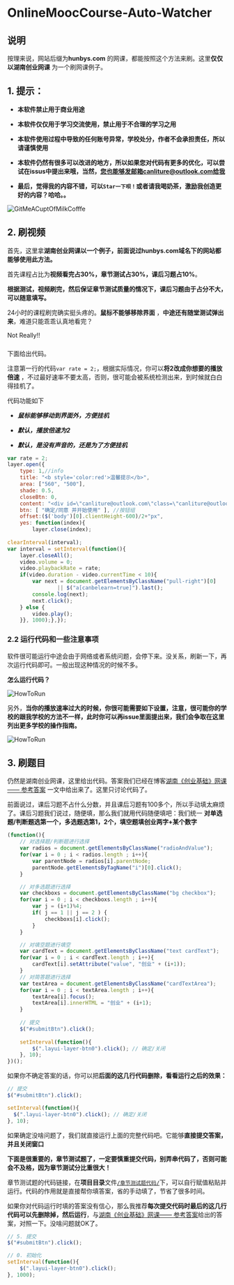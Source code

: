 # OnlineMoocCourse-Auto-Watcher
## 说明

按理来说，网站后缀为**hunbys.com** 的网课，都能按照这个方法来刷。这里**仅仅以湖南创业网课** 为一个刷网课例子。

## 1. 提示：

- **本软件禁止用于商业用途**
- **本软件仅仅用于学习交流使用，禁止用于不合理的学习之用**
- **本软件使用过程中导致的任何账号异常，学校处分，作者不会承担责任，所以请谨慎使用**
- **本软件仍然有很多可以改进的地方，所以如果您对代码有更多的优化，可以尝试在issus中提出来哦，当然，您也能够发邮箱canliture@outlook.com给我**

- **最后，觉得我的内容不错，可以`Star一下呗！`或者请我喝奶茶，激励我创造更好的内容？哈哈。。**

![GitMeACuptOfMilkCofffe](./images/GitMeACuptOfMilkCofffe.png)

## 2. 刷视频

首先，这里拿**湖南创业网课以一个例子，前面说过hunbys.com域名下的网站都能够使用此方法。**



首先课程占比为**视频看完占30%，章节测试占30%，课后习题占10%**。

**根据测试，视频刷完，然后保证章节测试质量的情况下，课后习题由于占分不大，可以随意填写。**



24小时的课程刷完确实挺头疼的。**鼠标不能够移除界面** ，**中途还有随堂测试弹出来**，难道只能乖乖认真地看完？

Not Really!!

### 

下面给出代码。

注意第一行的代码```var rate = 2;```，根据实际情况，你可以**将2改成你想要的播放倍速** ，不过最好速率不要太高，否则，很可能会被系统检测出来，到时候就白白得挂机了。

代码功能如下

- ***鼠标能够移动到界面外，方便挂机***

- ***默认，播放倍速为2***
- ***默认，是没有声音的，还是为了方便挂机***

```javascript
var rate = 2;
layer.open({
    type: 1,//info
    title: "<b style='color:red'>温馨提示</b>",
    area: ["560", "500"],  
    shade: 0.5,
	closeBtn: 0,
    content: "<div id=\"canliture@outlook.com\"class=\"canliture@outlook.com\"style=\"line-height: 30px; margin: 20px\"><ul><li><b>一丶本软件仅供软件源码学习交流使用</b><ul style=\"text-indent: 2em;\"><li>1.请勿用于不正当学习途径使用</li><li>2.请勿用于商业用途</li></ul></li><li><b>二丶研究过程中有任何问题，下面有联系方式</b><ul style=\"text-indent: 2em;\"><li>1.发邮件:canliture@outlook.com</li><li>2.加QQ:1264633834</li><li>3.关注代码最新更新:<a style=\"color:red\" href=\"https://github.com/canliture/OnlineMoocCourse-Auto-Watcher\">点击查看OnlineMoocCourse-Auto-Watcher代码</a></li></ul></li><li><b>三丶联系我的目的仅为学习交流，让我更好的优化代码</b></li></ul></div>",//支持获取DOM元素
    btn: [ "确定/同意 并开始使用" ], //按钮组
	offset:($('body')[0].clientHeight-600)/2+"px",
    yes: function(index){
        layer.close(index);
      
clearInterval(interval);
var interval = setInterval(function(){
	layer.closeAll();
	video.volume = 0;
	video.playbackRate = rate;
	if(video.duration - video.currentTime < 10){
		var next = document.getElementsByClassName("pull-right")[0]
			    || $("a[canbelearn=true]").last();
		console.log(next);
		next.click();
	} else {
        video.play();
	}}, 1000);},});
```

### 2.2 运行代码和一些注意事项

软件很可能运行中途会由于网络或者系统问题，会停下来。没关系，刷新一下，再次运行代码即可。一般出现这种情况的时候不多。



**怎么运行代码？**

![HowToRun](./images/HowToRun.png)



另外，**当你的播放速率过大的时候，你很可能需要如下设置，注意，很可能你的学校的跟我学校的方法不一样，此时你可以再issue里面提出来，我们会争取在这里列出更多学校的操作指南。**

![HowToRun](./images/HowToRun2.png)

## 3. 刷题目

仍然是湖南创业网课，这里给出代码。答案我们已经在博客[湖南《创业基础》网课—— 参考答案](https://blog.csdn.net/qq_37206105/article/details/90081419)  一文中给出来了。这里只讨论代码了。



前面说过，课后习题不占什么分数，并且课后习题有100多个，所以手动填太麻烦了。课后习题我们说过，随便填，那么我们就用代码随便填吧：我们统一 **对单选题/判断题选第一个，多选题选第1，2个，填空题填创业两字+某个数字** 

```javascript
(function(){
	// 对选择题/判断题进行选择
	var radios = document.getElementsByClassName("radioAndValue");
	for(var i = 0 ; i < radios.length ; i++){
		var parentNode = radios[i].parentNode;
		parentNode.getElementsByTagName("i")[0].click();
	}

	// 对多选题进行选择
	var checkboxs = document.getElementsByClassName("bg checkbox");
	for(var i = 0 ; i < checkboxs.length ; i++){
		var j = (i+1)%4;
		if( j == 1 || j == 2 ) {
			checkboxs[i].click();
		}
	}

	// 对填空题进行填空
	var cardText = document.getElementsByClassName("text cardText");
	for(var i = 0 ; i < cardText.length ; i++){
		cardText[i].setAttribute("value", "创业" + (i+1));
	}
	// 对简答题进行选择
	var textArea = document.getElementsByClassName("cardTextArea");
	for(var i = 0 ; i < textArea.length ; i++){
		textArea[i].focus();
		textArea[i].innerHTML = "创业" + (i+1);
	}
	
	// 提交
	$("#submitBtn").click(); 
	
	setInterval(function(){
		$(".layui-layer-btn0").click(); // 确定/关闭
	}, 10);
})();
```

如果你不确定答案的话，你可以把**后面的这几行代码删除，看看运行之后的效果：** 

```javascript
// 提交
$("#submitBtn").click(); 

setInterval(function(){
  $(".layui-layer-btn0").click(); // 确定/关闭
}, 10);
```
如果确定没啥问题了，我们就直接运行上面的完整代码吧。它能够**直接提交答案，并且关闭窗口** 



**下面是很重要的，章节测试题了，一定要慎重提交代码，别弄串代码了，否则可能会不及格，因为章节测试分比重很大！**



章节测试题的代码链接，在**项目目录**文件[`/章节测试题代码/`](https://github.com/canliture/OnlineMoocCourse-Auto-Watcher/tree/master/%E7%AB%A0%E8%8A%82%E6%B5%8B%E8%AF%95%E9%A2%98%E4%BB%A3%E7%A0%81)下，可以自行赋值粘贴并运行。代码的作用就是直接帮你填答案，省的手动填了，节省了很多时间。



如果你对代码运行时填的答案没有信心，那么我推荐**每次提交代码时最后的这几行代码可以先删除掉，然后运行**，与[湖南《创业基础》网课—— 参考答案](https://blog.csdn.net/qq_37206105/article/details/90081419)给出的答案，对照一下。没啥问题就OK了。

```js
// 5. 提交
$("#submitBtn").click();

// 0. 初始化 
setInterval(function(){
	$(".layui-layer-btn0").click();
}, 1000);
```

